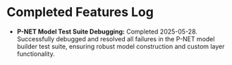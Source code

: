 # Completed Features Log

- **P-NET Model Test Suite Debugging:** Completed 2025-05-28. Successfully debugged and resolved all failures in the P-NET model builder test suite, ensuring robust model construction and custom layer functionality.

